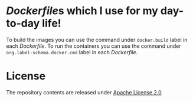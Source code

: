 # *Dockerfile*s which I use for my day-to-day life!
To build the images you can use the command under `docker.build` label in each *Dockerfile*.
To run the containers you can use the command under `org.label-schema.docker.cmd` label in each *Dockerfile*.

# License
The repository contents are released under [Apache License 2.0](https://www.apache.org/licenses/LICENSE-2.0)

